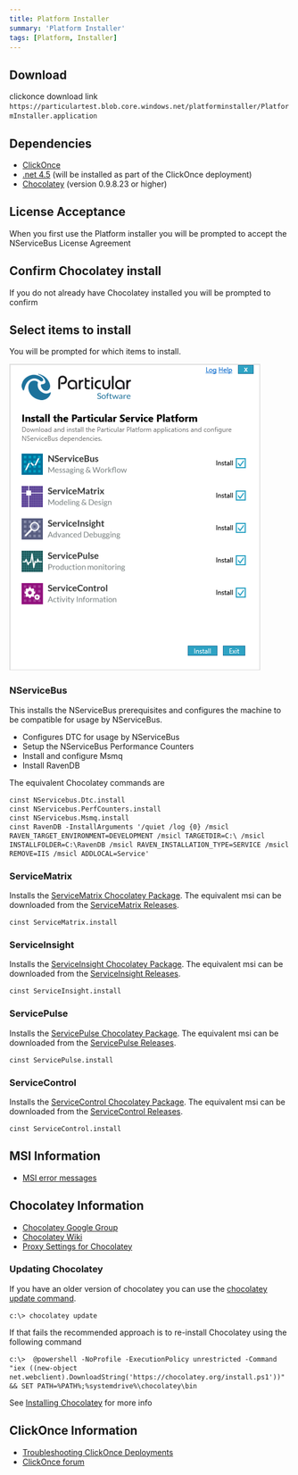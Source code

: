 ```yaml
---
title: Platform Installer
summary: 'Platform Installer'
tags: [Platform, Installer]
---
```


## Download

clickonce download link
`https://particulartest.blob.core.windows.net/platforminstaller/PlatformInstaller.application`

## Dependencies 

* [ClickOnce](https://msdn.microsoft.com/clickonce)
* [.net 4.5](http://www.microsoft.com/en-au/download/details.aspx?id=40779) (will be installed as part of the ClickOnce deployment)
* [Chocolatey](http://chocolatey.org/) (version 0.9.8.23 or higher) 

## License Acceptance

When you first use the Platform installer you will be prompted to accept the NServiceBus License Agreement 

## Confirm Chocolatey install

If you do not already have Chocolatey installed you will be prompted to confirm

## Select items to install

You will be prompted for which items to install.

![](SelectItems.png)

### NServiceBus

This installs the NServiceBus prerequisites and configures the machine to be compatible for usage by NServiceBus. 

 * Configures DTC for usage by NServiceBus 
 * Setup the NServiceBus Performance Counters
 * Install and configure Msmq
 * Install RavenDB

The equivalent Chocolatey commands are 

    cinst NServicebus.Dtc.install
    cinst NServicebus.PerfCounters.install
    cinst NServicebus.Msmq.install
    cinst RavenDB -InstallArguments '/quiet /log {0} /msicl RAVEN_TARGET_ENVIRONMENT=DEVELOPMENT /msicl TARGETDIR=C:\ /msicl INSTALLFOLDER=C:\RavenDB /msicl RAVEN_INSTALLATION_TYPE=SERVICE /msicl REMOVE=IIS /msicl ADDLOCAL=Service'


### ServiceMatrix

Installs the [ServiceMatrix Chocolatey Package](http://chocolatey.org/packages/ServiceMatrix.install). The equivalent msi can be downloaded from the [ServiceMatrix Releases](https://github.com/Particular/ServiceMatrix/releases).

    cinst ServiceMatrix.install

### ServiceInsight

Installs the [ServiceInsight Chocolatey Package](http://chocolatey.org/packages/ServiceInsight.install). The equivalent msi can be downloaded from the [ServiceInsight Releases](https://github.com/Particular/ServiceInsight/releases).

    cinst ServiceInsight.install

### ServicePulse

Installs the [ServicePulse Chocolatey Package](http://chocolatey.org/packages/ServicePulse.install). The equivalent msi can be downloaded from the [ServicePulse Releases](https://github.com/Particular/ServicePulse/releases).
    
    cinst ServicePulse.install

### ServiceControl

Installs the [ServiceControl Chocolatey Package](http://chocolatey.org/packages/ServiceControl.install). The equivalent msi can be downloaded from the [ServiceControl Releases](https://github.com/Particular/ServiceControl/releases).

    cinst ServiceControl.install

## MSI Information

* [MSI error messages](http://msdn.microsoft.com/en-us/library/aa376931.aspx)

## Chocolatey Information 

* [Chocolatey Google Group](https://groups.google.com/forum/#!forum/chocolatey)
* [Chocolatey Wiki](https://github.com/chocolatey/chocolatey/wiki)
* [Proxy Settings for Chocolatey](https://github.com/chocolatey/chocolatey/wiki/Proxy-Settings-for-Chocolatey)
 
### Updating Chocolatey

If you have an older version of chocolatey you can use the [chocolatey update command](https://github.com/chocolatey/chocolatey/wiki/CommandsUpdate#chocolatey-update-cup).

    c:\> chocolatey update

If that fails the recommended approach is to re-install Chocolatey using the following command

    c:\>  @powershell -NoProfile -ExecutionPolicy unrestricted -Command "iex ((new-object net.webclient).DownloadString('https://chocolatey.org/install.ps1'))" && SET PATH=%PATH%;%systemdrive%\chocolatey\bin    
See [Installing Chocolatey](https://github.com/chocolatey/chocolatey/wiki/Installation) for more info

## ClickOnce Information

* [Troubleshooting ClickOnce Deployments](http://msdn.microsoft.com/en-us/library/fb94w1t5.aspx)
* [ClickOnce forum](http://social.msdn.microsoft.com/Forums/windows/en-US/home?forum=winformssetup)
